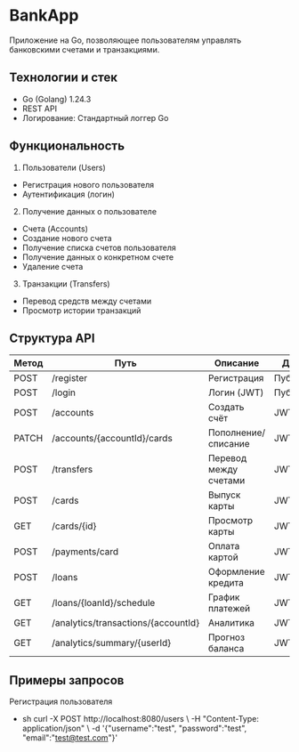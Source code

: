 # BankApp 

Приложение на Go, позволяющее пользователям управлять банковскими счетами и транзакциями. 

## Технологии и стек 
- Go (Golang) 1.24.3
- REST API
- Логирование: Стандартный логгер Go 

## Функциональность 
1. Пользователи (Users) 
- Регистрация нового пользователя 
- Аутентификация (логин) 
2. Получение данных о пользователе 
- Счета (Accounts) 
- Создание нового счета 
- Получение списка счетов пользователя 
- Получение данных о конкретном счете 
- Удаление счета 
3. Транзакции (Transfers) 
- Перевод средств между счетами 
- Просмотр истории транзакций 


## Структура API

| Метод | Путь                                | Описание              | Доступ    |
| ----- |-------------------------------------| --------------------- | --------- |
| POST  | /register                           | Регистрация           | Публичный |
| POST  | /login                              | Логин (JWT)           | Публичный |
| POST  | /accounts                           | Создать счёт          | JWT       |
| PATCH | /accounts/{accountId}/cards         | Пополнение/списание   | JWT       |
| POST  | /transfers                          | Перевод между счетами | JWT       |
| POST  | /cards                              | Выпуск карты          | JWT       |
| GET   | /cards/{id}                         | Просмотр карты        | JWT       |
| POST  | /payments/card                      | Оплата картой         | JWT       |
| POST  | /loans                              | Оформление кредита    | JWT       |
| GET   | /loans/{loanId}/schedule            | График платежей       | JWT       |
| GET   | /analytics/transactions/{accountId} | Аналитика             | JWT       |
| GET   | /analytics/summary/{userId}         | Прогноз баланса       | JWT       |

## Примеры запросов 
Регистрация пользователя 
- sh curl -X POST http://localhost:8080/users \\ -H "Content-Type: application/json" \\ -d '{"username":"test", "password":"test", "email":"test@test.com"}'
